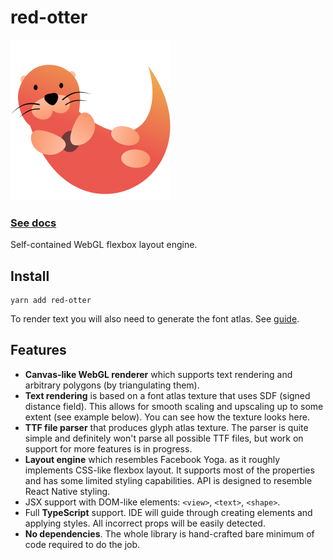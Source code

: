 # red-otter

![Logo](.github/assets/logo.png)

### [See docs](https://red-otter.dev)

Self-contained WebGL flexbox layout engine.

## Install

```
yarn add red-otter
```

To render text you will also need to generate the font atlas. See [guide](https://red-otter.dev/#generating-font-atlas).

## Features

- **Canvas-like WebGL renderer** which supports text rendering and arbitrary polygons (by triangulating them).
- **Text rendering** is based on a font atlas texture that uses SDF (signed distance field). This allows for smooth scaling and upscaling up to some extent (see example below). You can see how the texture looks here.
- **TTF file parser** that produces glyph atlas texture. The parser is quite simple and definitely won't parse all possible TTF files, but work on support for more features is in progress.
- **Layout engine** which resembles Facebook Yoga. as it roughly implements CSS-like flexbox layout. It supports most of the properties and has some limited styling capabilities. API is designed to resemble React Native styling.
- JSX support with DOM-like elements: `<view>`, `<text>`, `<shape>`.
- Full **TypeScript** support. IDE will guide through creating elements and applying styles. All incorrect props will be easily detected.
- **No dependencies**. The whole library is hand-crafted bare minimum of code required to do the job.
